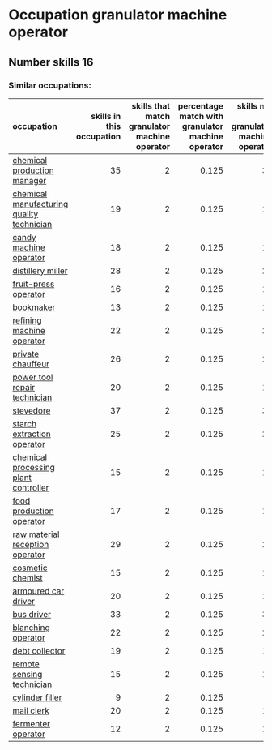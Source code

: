 # Occupation granulator machine operator
## Number skills 16
### Similar occupations:
| occupation                                                                                |   skills in this occupation |   skills that match granulator machine operator |   percentage match with granulator machine operator |   skills not in granulator machine operator |
|:------------------------------------------------------------------------------------------|----------------------------:|------------------------------------------------:|----------------------------------------------------:|--------------------------------------------:|
| [chemical production manager](chemical_production_manager.md)                             |                          35 |                                               2 |                                               0.125 |                                          33 |
| [chemical manufacturing quality technician](chemical_manufacturing_quality_technician.md) |                          19 |                                               2 |                                               0.125 |                                          17 |
| [candy machine operator](candy_machine_operator.md)                                       |                          18 |                                               2 |                                               0.125 |                                          16 |
| [distillery miller](distillery_miller.md)                                                 |                          28 |                                               2 |                                               0.125 |                                          26 |
| [fruit-press operator](fruit-press_operator.md)                                           |                          16 |                                               2 |                                               0.125 |                                          14 |
| [bookmaker](bookmaker.md)                                                                 |                          13 |                                               2 |                                               0.125 |                                          11 |
| [refining machine operator](refining_machine_operator.md)                                 |                          22 |                                               2 |                                               0.125 |                                          20 |
| [private chauffeur](private_chauffeur.md)                                                 |                          26 |                                               2 |                                               0.125 |                                          24 |
| [power tool repair technician](power_tool_repair_technician.md)                           |                          20 |                                               2 |                                               0.125 |                                          18 |
| [stevedore](stevedore.md)                                                                 |                          37 |                                               2 |                                               0.125 |                                          35 |
| [starch extraction operator](starch_extraction_operator.md)                               |                          25 |                                               2 |                                               0.125 |                                          23 |
| [chemical processing plant controller](chemical_processing_plant_controller.md)           |                          15 |                                               2 |                                               0.125 |                                          13 |
| [food production operator](food_production_operator.md)                                   |                          17 |                                               2 |                                               0.125 |                                          15 |
| [raw material reception operator](raw_material_reception_operator.md)                     |                          29 |                                               2 |                                               0.125 |                                          27 |
| [cosmetic chemist](cosmetic_chemist.md)                                                   |                          15 |                                               2 |                                               0.125 |                                          13 |
| [armoured car driver](armoured_car_driver.md)                                             |                          20 |                                               2 |                                               0.125 |                                          18 |
| [bus driver](bus_driver.md)                                                               |                          33 |                                               2 |                                               0.125 |                                          31 |
| [blanching operator](blanching_operator.md)                                               |                          22 |                                               2 |                                               0.125 |                                          20 |
| [debt collector](debt_collector.md)                                                       |                          19 |                                               2 |                                               0.125 |                                          17 |
| [remote sensing technician](remote_sensing_technician.md)                                 |                          15 |                                               2 |                                               0.125 |                                          13 |
| [cylinder filler](cylinder_filler.md)                                                     |                           9 |                                               2 |                                               0.125 |                                           7 |
| [mail clerk](mail_clerk.md)                                                               |                          20 |                                               2 |                                               0.125 |                                          18 |
| [fermenter operator](fermenter_operator.md)                                               |                          12 |                                               2 |                                               0.125 |                                          10 |
